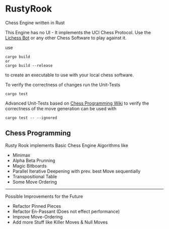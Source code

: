 # RustyRook
Chess Engine written in Rust

This Engine has no UI - It implements the UCI Chess Protocol. Use the [Lichess Bot](https://lichess.org/@/RustyRookChessBot) or any other Chess Software to play against it. 

use 
```
cargo build 
or
cargo build --release
```

to create an executable to use with your local chess software.

To verify the correctness of changes run the Unit-Tests

```
cargo test
```

Advanced Unit-Tests based on [Chess Programming Wiki](https://www.chessprogramming.org/Perft_Results) to verify the correctness of the move generation can be used with

```
cargo test -- --ignored
```

## Chess Programming
Rusty Rook implements Basic Chess Engine Algorithms like

- Minimax
- Alpha Beta Prunning
- Magic Bitboards
- Parallel Iterative Deepening with prev. best Move sequentially
- Transpositional Table
- Some Move Ordering

___

Possible Improvements for the Future

- Refactor Pinned Pieces
- Refactor En-Passant (Does not effect performance)
- Improve Move-Ordering
- Add more Stuff like Killer Moves & Null Moves

